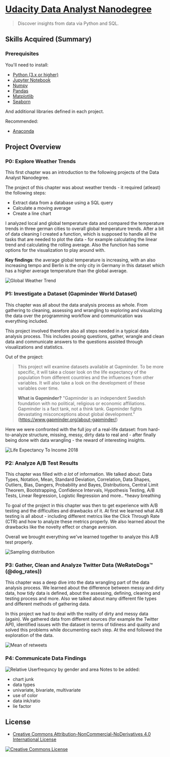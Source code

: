 # [Udacity Data Analyst Nanodegree](https://www.udacity.com/course/data-analyst-nanodegree--nd002)

> Discover insights from data via Python and SQL.

## Skills Acquired (Summary)


### Prerequisites

You'll need to install:

* [Python (3.x or higher)](https://www.python.org/downloads/)
* [Jupyter Notebook](https://jupyter.org/)
* [Numpy](http://www.numpy.org/)
* [Pandas](http://pandas.pydata.org/)
* [Matplotlib](https://matplotlib.org/)
* [Seaborn](https://seaborn.pydata.org/)

And additional libraries defined in each project.

Recommended:

* [Anaconda](https://www.anaconda.com/distribution/#download-section)

## Project Overview
### P0: Explore Weather Trends

This first chapter was an introduction to the following projects of the Data Analyst Nanodegree.

The project of this chapter was about weather trends - it required (atleast) the following steps:
* Extract data from a database using a SQL query
* Calculate a moving average
* Create a line chart 

I analyzed local and global temperature data and compared the temperature trends in three german cities to overall global temperature trends. After a bit of data cleaning I created a function, which is supposed to handle all the tasks that are needed to plot the data - for example calculating the linear trend and calculating the rolling average. Also the function has some options for the visualization to play around with.

**Key findings**: the average global temperature is increasing, with an also increasing tempo and Berlin is the only city in Germany in this dataset which has a higher average temperature than the global average.

![Global Weather Trend](https://github.com/DataLind/Udacity-Data-Analyst-Nanodegree/blob/master/global_weather_trend.png)

### P1: Investigate a Dataset (Gapminder World Dataset)

This chapter was all about the data analysis process as whole. From gathering to cleaning, assessing and wrangling to exploring and visualizing the data over the programming workflow and communication was everything included. 

This project involved therefore also all steps needed in a typical data analysis process. This includes posing questions, gather, wrangle and clean data and communicate answers to the questions assisted through visualizations and statistics. 

Out of the project:

> This project will examine datasets available at Gapminder. To be more specific, it will take a closer look on the life expectancy of the population from different countries and the influences from other variables. It will also take a look on the development of these variables over time.
>
>**What is Gapminder?**
"Gapminder is an independent Swedish foundation with no political, religious or economic affiliations. Gapminder is a fact tank, not a think tank. Gapminder fights devastating misconceptions about global development." (https://www.gapminder.org/about-gapminder/)

Here we were confronted with the full joy of a real-life dataset: from hard-to-analyze structure, missing, messy, dirty data to real and - after finally being done with data wrangling - the reward of interesting insights. 

![Life Expectancy To Income 2018](https://github.com/DataLind/Udacity-Data-Analyst-Nanodegree/blob/master/life_expectancy_to_income_2018.png)

### P2: Analyze A/B Test Results

This chapter was filled with *a lot* of information. We talked about: Data Types, Notation, Mean, Standard Deviation, Correlation, Data Shapes, Outliers, Bias, Dangers, Probability and Bayes, Distributions, Central Limit Theorem, Bootstrapping, Confidence Intervals, Hypothesis Testing, A/B Tests, Linear Regression, Logistic Regression and more.. *heavy breathing

To goal of the project in this chapter was then to get experience with A/B testing and the difficulties and drawbacks of it. At first we learned what A/B testing is all about - including different metrics like the Click Through Rate (CTR) and how to analyze these metrics properly. We also learned about the drawbacks like the novelty effect or change aversion. 

Overall we brought everything we've learned together to analyze this A/B test properly.

![Sampling distribution](https://github.com/DataLind/Udacity-Data-Analyst-Nanodegree/blob/master/sampling_dist.png)

### P3: Gather, Clean and Analyze Twitter Data (WeRateDogs™ (@dog_rates))

This chapter was a deep dive into the data wrangling part of the data analysis process. We learned about the difference between messy and dirty data, how tidy data is defined, about the assessing, defining, cleaning and testing process and more. Also we talked about many different file types and different methods of gathering data. 

In this project we had to deal with the reality of dirty and messy data (again). We gathered data from different sources (for example the Twitter API), identified issues with the dataset in terms of tidiness and quality and solved this problems while documenting each step. At the end followed the exploration of the data. 

![Mean of retweets](https://github.com/DataLind/Udacity-Data-Analyst-Nanodegree/blob/master/mean_of_retweets_per_month-year_combination.png)

### P4: Communicate Data Findings

![Relative Userfrequncy by gender and area](https://github.com/DataLind/Udacity-Data-Analyst-Nanodegree/blob/master/rel_userfreq_by_gender_and_area.png)
Notes to be added:

- chart junk
- data types
- univariate, bivariate, multivariate
- use of color
- data ink/ratio
- lie factor

## License

* <a rel="license" href="https://creativecommons.org/licenses/by-nc-nd/4.0/"> Creative Commons Attribution-NonCommercial-NoDerivatives 4.0 International License</a>

<a rel="license" href="https://creativecommons.org/licenses/by-nc-nd/4.0/">
	<img alt="Creative Commons License" style="border-width:0" src="https://i.creativecommons.org/l/by-nc-nd/4.0/88x31.png" />
</a>
